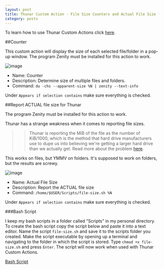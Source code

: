```yaml
---
layout: post
title: Thunar Custom Action - File Size Counters and Actual File Size for Linux
category: posts
---
```

To learn how to use Thunar Custom Actions click [here](https://pointpont.github.io/thunar_custom_action/video/ffmpeg/conversion/2015/06/08/thunar-custom-actions-tutorial-convert-video-to-avi.html).

##Counter

This custom action will display the size of each selected file/folder in a pop-up window. The program Zenity must be installed for this action to work.

![image](http://i.imgur.com/yvdoHyX.png)

* Name: Counter
* Description: Determine size of multiple files and folders.
* Command: `du -chs --apparent-size %N | zenity --text-info`

Under `Appears if selection contains` make sure everything is checked.

##Report ACTUAL file size for Thunar

The program Zenity must be installed for this action to work.

Thunar has a strange weakness when it comes to reporting file sizes.

>>Thunar is reporting the MiB of the file as the number of KiB/1000, which is the method that hard drive manufacturers use to dupe us into believing we're getting a larger hard drive than we actually get.  Read more about the problem [here](http://pclosmag.com/html/Issues/201307/page01.html).

This works on files, but YMMV on folders. It's supposed to work on folders, but the results are screwy.

![image](http://i.imgur.com/76KBJlX.png)

* Name: Actual File Size
* Description: Report the ACTUAL file size
* Command: `/home/$USER/Scripts/file-size.sh %N`

Under `Appears if selection contains` make sure everything is checked.

###Bash Script

I keep my bash scripts in a folder called “Scripts” in my personal directory. To create the bash script copy the script below and paste it into a text editor. Name the script `file-size.sh` and save it to the scripts folder you created. Make the script executable by opening up a terminal and navigating to the folder in which the script is stored. Type `chmod +x file-size.sh` and press `Enter`. The script will now work when used with Thunar Custom Actions.

[Bash Script](https://gist.github.com/pointpont/19f8dfd4801778b658f2)
